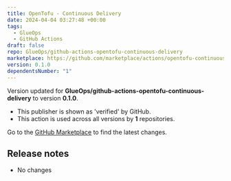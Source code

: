 ```yaml
---
title: OpenTofu - Continuous Delivery
date: 2024-04-04 03:27:48 +00:00
tags:
  - GlueOps
  - GitHub Actions
draft: false
repo: GlueOps/github-actions-opentofu-continuous-delivery
marketplace: https://github.com/marketplace/actions/opentofu-continuous-delivery
version: 0.1.0
dependentsNumber: "1"
---
```



Version updated for **GlueOps/github-actions-opentofu-continuous-delivery** to version **0.1.0**.
- This publisher is shown as 'verified' by GitHub.
- This action is used across all versions by **1** repositories.

Go to the [GitHub Marketplace](https://github.com/marketplace/actions/opentofu-continuous-delivery) to find the latest changes.

## Release notes

* No changes

